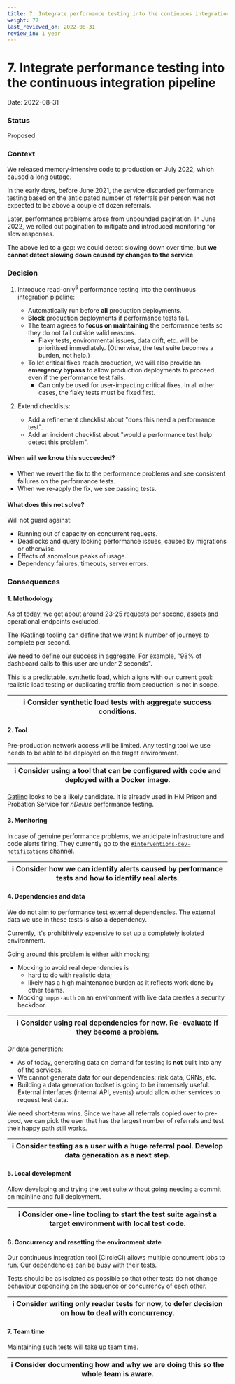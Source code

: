```yaml
---
title: 7. Integrate performance testing into the continuous integration pipeline
weight: 77
last_reviewed_on: 2022-08-31
review_in: 1 year
---
```


# 7. Integrate performance testing into the continuous integration pipeline

Date: 2022-08-31


### Status

Proposed


### Context

We released memory-intensive code to production on July 2022, which caused a long outage.

In the early days, before June 2021, the service discarded performance testing based on the anticipated
number of referrals per person was not expected to be above a couple of dozen referrals.

Later, performance problems arose from unbounded pagination. In June 2022, we rolled out pagination to mitigate
and introduced monitoring for slow responses.

The above led to a gap: we could detect slowing down over time, but **we cannot detect slowing down caused by
changes to the service**.


### Decision

1. Introduce read-only<sup>6</sup> performance testing into the continuous integration pipeline:

   - Automatically run before **all** production deployments.
   - **Block** production deployments if performance tests fail.
   - The team agrees to **focus on maintaining** the performance tests so they do not fail outside valid reasons.
      - Flaky tests, environmental issues, data drift, etc. will be prioritised immediately.
      (Otherwise, the test suite becomes a burden, not help.)
   - To let critical fixes reach production, we will also provide an **emergency bypass** to allow production
   deployments to proceed even if the performance test fails.
      - Can only be used for user-impacting critical fixes. In all other cases, the flaky tests must be fixed first.

2. Extend checklists:

   - Add a refinement checklist about "does this need a performance test".
   - Add an incident checklist about "would a performance test help detect this problem".


#### When will we know this succeeded?

- When we revert the fix to the performance problems and see consistent failures on the performance tests.
- When we re-apply the fix, we see passing tests.

#### What does this not solve?

Will not guard against:

- Running out of capacity on concurrent requests.
- Deadlocks and query locking performance issues, caused by migrations or otherwise.
- Effects of anomalous peaks of usage.
- Dependency failures, timeouts, server errors.


### Consequences

#### 1. Methodology

As of today, we get about around 23-25 requests per second, assets and operational endpoints excluded.

The (Gatling) tooling can define that we want N number of journeys to complete per second.

We need to define our success in aggregate. For example, "98% of dashboard calls to this user are under 2 seconds".

This is a predictable, synthetic load, which aligns with our current goal: realistic load testing or
duplicating traffic from production is not in scope.

|ℹ️ Consider synthetic load tests with aggregate success conditions.
|-

#### 2. Tool

Pre-production network access will be limited. Any testing tool we use needs to be able to be deployed on the
target environment.

|ℹ️ Consider using a tool that can be configured with code and deployed with a Docker image.
|-

[Gatling](https://gatling.io/) looks to be a likely candidate. It is already used in HM Prison and Probation Service
for _nDelius_ performance testing.

#### 3. Monitoring

In case of genuine performance problems, we anticipate infrastructure and code alerts firing. They currently go to
the [`#interventions-dev-notifications`](https://mojdt.slack.com/archives/C01F047EYA2) channel.

|ℹ️ Consider how we can identify alerts caused by performance tests and how to identify real alerts.
|-

#### 4. Dependencies and data

We do not aim to performance test external dependencies.
The external data we use in these tests is also a dependency.

Currently, it's prohibitively expensive to set up a completely isolated environment.

Going around this problem is either with mocking:

- Mocking to avoid real dependencies is
   - hard to do with realistic data;
   - likely has a high maintenance burden as it reflects work done by other teams.
- Mocking `hmpps-auth` on an environment with live data creates a security backdoor.

|ℹ️ Consider using real dependencies for now. Re-evaluate if they become a problem.
|-

Or data generation:

- As of today, generating data on demand for testing is **not** built into any of the services.
- We cannot generate data for our dependencies: risk data, CRNs, etc.
- Building a data generation toolset is going to be immensely useful.
  External interfaces (internal API, events) would allow other services to request test data.

We need short-term wins. Since we have all referrals copied over to pre-prod, we can pick the user that has
the largest number of referrals and test their happy path still works.

|ℹ️ Consider testing as a user with a huge referral pool. Develop data generation as a next step.
|-

#### 5. Local development

Allow developing and trying the test suite without going needing a commit on mainline and full deployment.

|ℹ️ Consider one-line tooling to start the test suite against a target environment with local test code.
|-

#### 6. Concurrency and resetting the environment state

Our continuous integration tool (CircleCI) allows multiple concurrent jobs to run.
Our dependencies can be busy with their tests.

Tests should be as isolated as possible so that other tests do not change behaviour depending on
the sequence or concurrency of each other.

|ℹ️ Consider writing only reader tests for now, to defer decision on how to deal with concurrency.
|-

#### 7. Team time

Maintaining such tests will take up team time.

|ℹ️ Consider documenting how and why we are doing this so the whole team is aware.
|-
